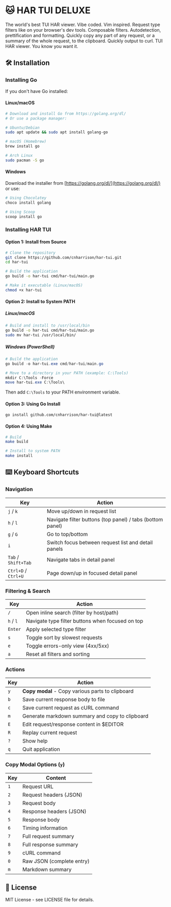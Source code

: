 # 🐱 HAR TUI DELUXE

The world's best TUI HAR viewer. Vibe coded. Vim inspired. Request type filters like on your browser's dev tools. Composable filters. Autodetection, prettification and formatting. Quickly copy any part of any request, or a summary of the whole request, to the clipboard. Quickly output to curl. TUI HAR viewer. You know you want it.

## 🛠 Installation

### Installing Go

If you don't have Go installed:

#### Linux/macOS
```bash
# Download and install Go from https://golang.org/dl/
# Or use a package manager:

# Ubuntu/Debian
sudo apt update && sudo apt install golang-go

# macOS (Homebrew)
brew install go

# Arch Linux
sudo pacman -S go
```

#### Windows
Download the installer from [https://golang.org/dl/](https://golang.org/dl/) or use:
```powershell
# Using Chocolatey
choco install golang

# Using Scoop
scoop install go
```

### Installing HAR TUI

#### Option 1: Install from Source

```bash
# Clone the repository
git clone https://github.com/cnharrison/har-tui.git
cd har-tui

# Build the application
go build -o har-tui cmd/har-tui/main.go

# Make it executable (Linux/macOS)
chmod +x har-tui
```

#### Option 2: Install to System PATH

##### Linux/macOS
```bash
# Build and install to /usr/local/bin
go build -o har-tui cmd/har-tui/main.go
sudo mv har-tui /usr/local/bin/
```

##### Windows (PowerShell)
```powershell
# Build the application
go build -o har-tui.exe cmd/har-tui/main.go

# Move to a directory in your PATH (example: C:\Tools)
mkdir C:\Tools -Force
move har-tui.exe C:\Tools\
```

Then add `C:\Tools` to your PATH environment variable.

#### Option 3: Using Go Install

```bash
go install github.com/cnharrison/har-tui@latest
```

#### Option 4: Using Make

```bash
# Build
make build

# Install to system PATH
make install
```

## ⌨️ Keyboard Shortcuts

### Navigation
| Key | Action |
|-----|--------|
| `j` / `k` | Move up/down in request list |
| `h` / `l` | Navigate filter buttons (top panel) / tabs (bottom panel) |
| `g` / `G` | Go to top/bottom |
| `i` | Switch focus between request list and detail panels |
| `Tab` / `Shift+Tab` | Navigate tabs in detail panel |
| `Ctrl+D` / `Ctrl+U` | Page down/up in focused detail panel |

### Filtering & Search
| Key | Action |
|-----|--------|
| `/` | Open inline search (filter by host/path) |
| `h` / `l` | Navigate type filter buttons when focused on top |
| `Enter` | Apply selected type filter |
| `s` | Toggle sort by slowest requests |
| `e` | Toggle errors-only view (4xx/5xx) |
| `a` | Reset all filters and sorting |

### Actions
| Key | Action |
|-----|--------|
| `y` | **Copy modal** - Copy various parts to clipboard |
| `b` | Save current response body to file |
| `c` | Save current request as cURL command |
| `m` | Generate markdown summary and copy to clipboard |
| `E` | Edit request/response content in $EDITOR |
| `R` | Replay current request |
| `?` | Show help |
| `q` | Quit application |

### Copy Modal Options (`y`)
| Key | Content |
|-----|---------|
| `1` | Request URL |
| `2` | Request headers (JSON) |
| `3` | Request body |
| `4` | Response headers (JSON) |
| `5` | Response body |
| `6` | Timing information |
| `7` | Full request summary |
| `8` | Full response summary |
| `9` | cURL command |
| `0` | Raw JSON (complete entry) |
| `m` | Markdown summary |

## 📝 License

MIT License - see LICENSE file for details.